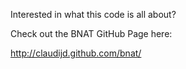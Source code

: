 Interested in what this code is all about?

Check out the BNAT GitHub Page here:

http://claudijd.github.com/bnat/
